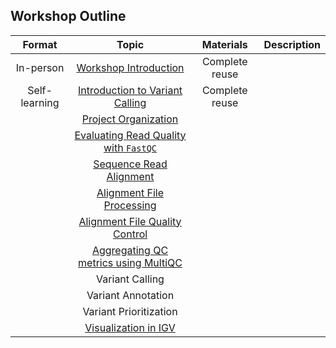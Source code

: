 ## Workshop Outline

| Format |  Topic  | Materials | Description |
|:-----------:|:----------:|:--------:|:--------:|
| In-person| [Workshop Introduction](../lectures/workshop_intro_slides.pdf) | Complete reuse |
| Self-learning | [Introduction to Variant Calling](../lectures/Variant_calling_intro.pdf) | Complete reuse |
|  | [Project Organization](../lessons/01_data_organization.md) |  |  |
|  | [Evaluating Read Quality with `FastQC`](../lessons/02_fastqc.md) |  |  |
|  | [Sequence Read Alignment](../lessons/03_sequence_alignment_theory.md) |  |  |
|  | [Alignment File Processing ](../lessons/04_alignment_file_processing.md) |  |  |
|  | [Alignment File Quality Control](../lessons/05_alignment_QC.md) |  |  |
|  | [Aggregating QC metrics using MultiQC](../lessons/06_aggregate_multiqc.md) |  |  |
|  | Variant Calling |  |  |
|  | Variant Annotation |  |  |
|  | Variant Prioritization|  |  |
|  | [Visualization in IGV](../lessons/12_IGV.md) |  |  |
